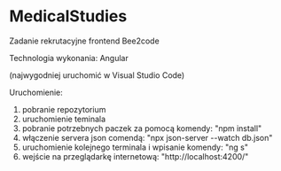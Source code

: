 # MedicalStudies
Zadanie rekrutacyjne frontend Bee2code

Technologia wykonania: Angular

(najwygodniej uruchomić w Visual Studio Code)


Uruchomienie:
1. pobranie repozytorium
2. uruchomienie teminala
3. pobranie potrzebnych paczek za pomocą komendy: "npm install"
4. włączenie servera json comendą: "npx json-server --watch db.json"
5. uruchomienie kolejnego terminala i wpisanie komendy: "ng s"
6. wejście na przeglądarkę internetową: "http://localhost:4200/"
